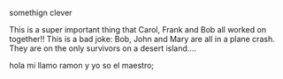 
somethign clever


This is a super important thing that Carol, Frank and Bob all worked on together!!
This is a bad joke: Bob, John and Mary are all in a plane crash. They are on the only survivors on a desert island....

hola mi llamo ramon y yo so el maestro;
